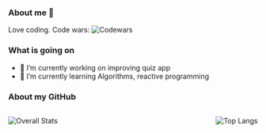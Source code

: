 ### About me 👋
Love coding.
Code wars: ![Codewars](https://www.codewars.com/users/fcesc-code/badges/micro)

### What is going on 
- 🔭 I’m currently working on improving quiz app
- 🌱 I’m currently learning Algorithms, reactive programming

### About my GitHub 
<div class="container" style="display:flex;flex-direction:row;flex-wrap:wrap;justify-content:space-between;align-items:flex-start;">
  
![Overall Stats](https://github-readme-stats.vercel.app/api?username=fcesc-code&count_private=true&show_icons=true&hide=contribs)
  
![Top Langs](https://github-readme-stats.vercel.app/api/top-langs/?username=fcesc-code&layout=compact)
</div>
